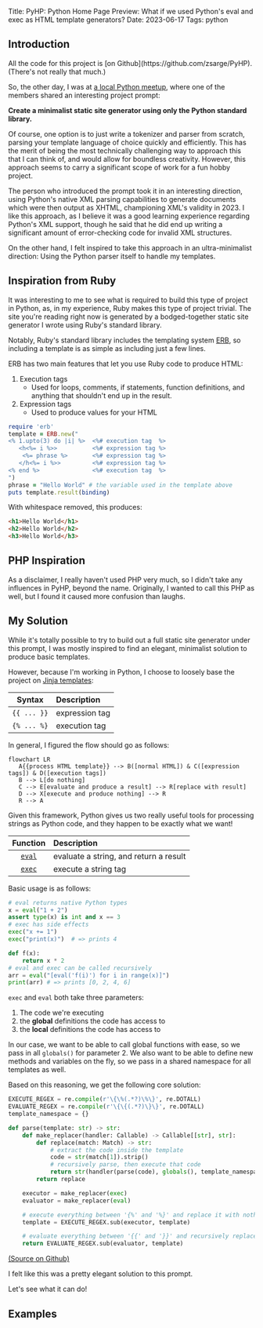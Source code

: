 Title: PyHP: Python Home Page
Preview: What if we used Python's eval and exec as HTML template generators?
Date: 2023-06-17
Tags: python

## Introduction

<aside>
All the code for this project is [on Github](https://github.com/zsarge/PyHP). (There's not really that much.)
</aside>

So, the other day, I was at [a local Python meetup](https://cincypy.com/), where one of the members shared an interesting project prompt:

**Create a minimalist static site generator using only the Python standard library.**

Of course, one option is to just write a tokenizer and parser from scratch, parsing your template language of choice quickly and efficiently. This has the merit of being the most technically challenging way to approach this that I can think of, and would allow for boundless creativity. However, this approach seems to carry a significant scope of work for a fun hobby project.

The person who introduced the prompt took it in an interesting direction, using Python's native XML parsing capabilities to generate documents which were then output as XHTML, championing XML's validity in 2023. I like this approach, as I believe it was a good learning experience regarding Python's XML support, though he said that he did end up writing a significant amount of error-checking code for invalid XML structures.

On the other hand, I felt inspired to take this approach in an ultra-minimalist direction: Using the Python parser itself to handle my templates.

## Inspiration from Ruby

It was interesting to me to see what is required to build this type of project in Python, as, in my experience, Ruby makes this type of project trivial. The site you're reading right now is generated by a bodged-together static site generator I wrote using Ruby's standard library.

Notably, Ruby's standard library includes the templating system [ERB](https://en.wikipedia.org/wiki/ERuby), so including a template is as simple as including just a few lines.

ERB has two main features that let you use Ruby code to produce HTML:

1. Execution tags
   - Used for loops, comments, if statements, function definitions, and anything that shouldn't end up in the result.
2. Expression tags
   - Used to produce values for your HTML

```ruby
require 'erb'
template = ERB.new("
<% 1.upto(3) do |i| %>  <%# execution tag  %>
   <h<%= i %>>          <%# expression tag %>
    <%= phrase %>       <%# expression tag %>
   </h<%= i %>>         <%# expression tag %>
<% end %>               <%# execution tag  %>
")
phrase = "Hello World" # the variable used in the template above
puts template.result(binding)
```

With whitespace removed, this produces:

```html
<h1>Hello World</h1>
<h2>Hello World</h2>
<h3>Hello World</h3>
```

## PHP Inspiration

As a disclaimer, I really haven't used PHP very much, so I didn't take any influences in PyHP, beyond the name. Originally, I wanted to call this PHP as well, but I found it caused more confusion than laughs.

## My Solution

While it's totally possible to try to build out a full static site generator under this prompt, I was mostly inspired to find an elegant, minimalist solution to produce basic templates.

However, because I'm working in Python, I choose to loosely base the project on [Jinja templates](https://palletsprojects.com/p/jinja/):

|   Syntax    | Description    |
| :---------: | :------------- |
| `{{ ... }}` | expression tag |
| `{% ... %}` | execution tag  |

In general, I figured the flow should go as follows:

<style>
img {
   max-width: 100%;
}
</style>

```mermaid
flowchart LR
   A{{process HTML template}} --> B([normal HTML]) & C([expression tags]) & D([execution tags])
   B --> L[do nothing]
   C --> E[evaluate and produce a result] --> R[replace with result]
   D --> X[execute and produce nothing] --> R
   R --> A
```

Given this framework, Python gives us two really useful tools for processing strings as Python code, and they happen to be exactly what we want!

|    Function    | Description                            |
| :------------: | :------------------------------------- |
| [`eval`][eval] | evaluate a string, and return a result |
| [`exec`][exec] | execute a string tag                   |

[eval]: https://docs.python.org/3/library/functions.html#eval
[exec]: https://docs.python.org/3/library/functions.html#exec

Basic usage is as follows:

```py
# eval returns native Python types
x = eval("1 + 2")
assert type(x) is int and x == 3
# exec has side effects
exec("x += 1")
exec("print(x)")  # => prints 4

def f(x):
    return x * 2
# eval and exec can be called recursively
arr = eval("[eval('f(i)') for i in range(x)]")
print(arr) # => prints [0, 2, 4, 6]
```

`exec` and `eval` both take three parameters:

1. The code we're executing
2. the **global** definitions the code has access to
3. the **local** definitions the code has access to

In our case, we want to be able to call global functions with ease, so we pass in all `globals()` for parameter 2. We also want to be able to define new methods and variables on the fly, so we pass in a shared namespace for all templates as well.

Based on this reasoning, we get the following core solution:

```py
EXECUTE_REGEX = re.compile(r'\{\%(.*?)\%\}', re.DOTALL)
EVALUATE_REGEX = re.compile(r'\{\{(.*?)\}\}', re.DOTALL)
template_namespace = {}

def parse(template: str) -> str:
    def make_replacer(handler: Callable) -> Callable[[str], str]:
        def replace(match: Match) -> str:
            # extract the code inside the template
            code = str(match[1]).strip()
            # recursively parse, then execute that code
            return str(handler(parse(code), globals(), template_namespace) or "")
        return replace

    executor = make_replacer(exec)
    evaluator = make_replacer(eval)

    # execute everything between '{%' and '%}' and replace it with nothing
    template = EXECUTE_REGEX.sub(executor, template)

    # evaluate everything between '{{' and '}}' and recursively replace it with its result
    return EVALUATE_REGEX.sub(evaluator, template)
```

[(Source on Github)](https://github.com/zsarge/PyHP/blob/51d26dfb5ba921d77f85d312d71b64905ed25809/src/main.py#LL11C1-L25C51)

I felt like this was a pretty elegant solution to this prompt.

Let's see what it can do!

## Examples
